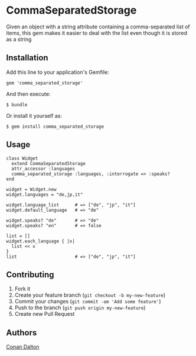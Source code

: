 # CommaSeparatedStorage

Given an object with a string attribute containing a comma-separated list of items,
this gem makes it easier to deal with the list even though it is stored as a string

## Installation

Add this line to your application's Gemfile:

    gem 'comma_separated_storage'

And then execute:

    $ bundle

Or install it yourself as:

    $ gem install comma_separated_storage

## Usage

    class Widget
      extend CommaSeparatedStorage
      attr_accessor :languages
      comma_separated_storage :languages, :interrogate => :speaks?
    end

    widget = Widget.new
    widget.languages = "de,jp,it"

    widget.language_list      # => ["de", "jp", "it"]
    widget.default_language   # => "de"

    widget.speaks? "de"       # => "de"
    widget.speaks? "en"       # => false

    list = []
    widget.each_language { |x|
      list << x
    }
    list                      # => ["de", "jp", "it"]

## Contributing

1. Fork it
2. Create your feature branch (`git checkout -b my-new-feature`)
3. Commit your changes (`git commit -am 'Add some feature'`)
4. Push to the branch (`git push origin my-new-feature`)
5. Create new Pull Request

## Authors

[Conan Dalton](http://www.conandalton.net)
